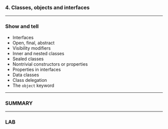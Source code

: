 ### 4. Classes, objects and interfaces
<!-- .slide: class="is-module" -->

---

### Show and tell

* Interfaces
* Open, final, abstract
* Visibility modifiers
* Inner and nested classes
* Sealed classes
* Nontrivial constructors or properties
* Properties in interfaces
* Data classes
* Class delegation
* The `object` keyword

---

### SUMMARY

---

### LAB
<!-- .slide: class="is-lab" -->


